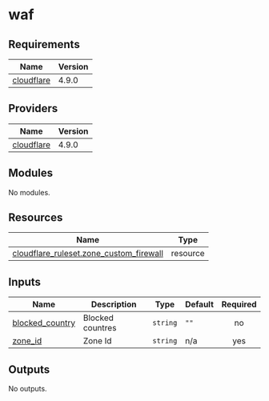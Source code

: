 # waf

<!-- BEGINNING OF PRE-COMMIT-TERRAFORM DOCS HOOK -->
## Requirements

| Name | Version |
|------|---------|
| <a name="requirement_cloudflare"></a> [cloudflare](#requirement\_cloudflare) | 4.9.0 |

## Providers

| Name | Version |
|------|---------|
| <a name="provider_cloudflare"></a> [cloudflare](#provider\_cloudflare) | 4.9.0 |

## Modules

No modules.

## Resources

| Name | Type |
|------|------|
| [cloudflare_ruleset.zone_custom_firewall](https://registry.terraform.io/providers/cloudflare/cloudflare/4.9.0/docs/resources/ruleset) | resource |

## Inputs

| Name | Description | Type | Default | Required |
|------|-------------|------|---------|:--------:|
| <a name="input_blocked_country"></a> [blocked\_country](#input\_blocked\_country) | Blocked countres | `string` | `""` | no |
| <a name="input_zone_id"></a> [zone\_id](#input\_zone\_id) | Zone Id | `string` | n/a | yes |

## Outputs

No outputs.
<!-- END OF PRE-COMMIT-TERRAFORM DOCS HOOK -->
